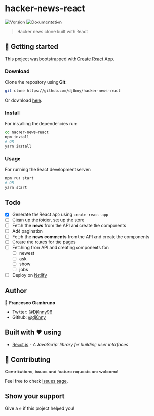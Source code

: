 # hacker-news-react
![Version](https://img.shields.io/badge/version-1.0.0-blue.svg?cacheSeconds=2592000)
[![Documentation](https://img.shields.io/badge/documentation-yes-brightgreen.svg)](https://github.com/dj0nny/hacker-news-react#readme)

> Hacker news clone built with React

## 🚀 Getting started

This project was bootstrapped with [Create React App](https://github.com/facebook/create-react-app).

### Download

Clone the repository using **Git**:
```bash
git clone https://github.com/dj0nny/hacker-news-react
```
Or download [here](https://github.com/dj0nny/hacker-news-react/archive/develop.zip).

### Install

For installing the dependencies run:

```sh
cd hacker-news-react
npm install
# OR
yarn install
```

### Usage

For running the React development server:

```sh
npm run start
# OR
yarn start
```

## Todo

- [x] Generate the React app using `create-react-app`
- [ ] Clean up the folder, set up the store
- [ ] Fetch the **news** from the API and create the components
- [ ] Add pagination
- [ ] Fetch the **news comments** from the API and create the components
- [ ] Create the routes for the pages
- [ ] Fetching from API and creating components for:
  - [ ] newest
  - [ ] ask
  - [ ] show
  - [ ] jobs
- [ ] Deploy on [Netlify](https://netlify.com)

## Author

👤 **Francesco Giambruno**

* Twitter: [@Dj0nny96](https://twitter.com/Dj0nny96)
* Github: [@dj0nny](https://github.com/dj0nny)

## Built with :heart: using
* [React.js](https://reactjs.org/) - _A JavaScript library for building user interfaces_

## 🤝 Contributing

Contributions, issues and feature requests are welcome!

Feel free to check [issues page](https://github.com/dj0nny/hacker-news-react/issues).

## Show your support

Give a ⭐️ if this project helped you!